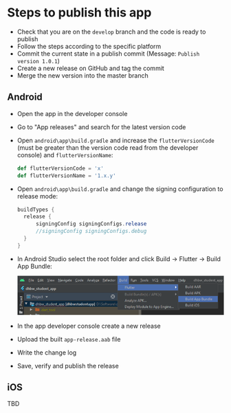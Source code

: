 # Steps to publish this app

- Check that you are on the `develop` branch and the code is ready to publish
- Follow the steps according to the specific platform
- Commit the current state in a publish commit (Message: `Publish version 1.0.1`) 
- Create a new release on GitHub and tag the commit
- Merge the new version into the master branch



## Android

- Open the app in the developer console

- Go to "App releases" and search for the latest version code

- Open `android\app\build.gradle` and increase the `flutterVersionCode ` (must be greater than the version code read from the developer console) and `flutterVersionName`:

  ```python
  def flutterVersionCode = 'x'
  def flutterVersionName = '1.x.y'
  ```

- Open `android\app\build.gradle` and change the signing configuration to release mode:

  ```java
  buildTypes {
  	release {
      	signingConfig signingConfigs.release
  		//signingConfig signingConfigs.debug
  	}
  }
  ```

- In Android Studio select the root folder and click Build -> Flutter -> Build App Bundle: 

  ![image-20200706093154007](https://raw.githubusercontent.com/Bennik2000/DHBWStudentInformationApp/develop/screenshots/AndroidStudioBuildAppBundle.png)


- In the app developer console create a new release
- Upload the built `app-release.aab` file
- Write the change log
- Save, verify and publish the release

## iOS

TBD